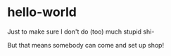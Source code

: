 # hello-world
Just to make sure I don't do (too) much stupid shi-

But that means somebody can come and set up shop!

